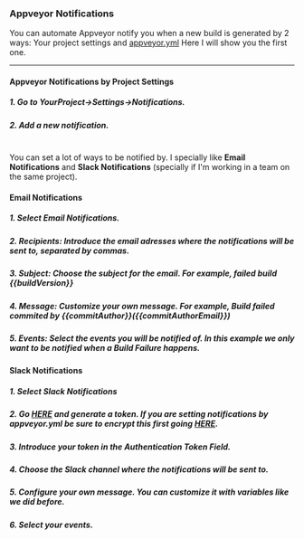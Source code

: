 ### Appveyor Notifications <br>

You can automate Appveyor notify you when a new build is generated by 2 ways: Your project settings and [appveyor.yml](https://www.appveyor.com/docs/notifications/)
Here I will show you the first one.

---

#### Appveyor Notifications by Project Settings <br>

##### 1. Go to YourProject->Settings->Notifications.
##### 2. Add a new notification.

<br>You can set a lot of ways to be notified by. I specially like **Email Notifications** and **Slack Notifications** (specially if I'm working in a team on the same project).

 #### Email Notifications
  
 ##### 1. Select Email Notifications.
 ##### 2. Recipients: Introduce the email adresses where the notifications will be sent to, separated by commas.
 ##### 3. Subject: Choose the subject for the email. For example, failed build {{buildVersion}}
 ##### 4. Message: Customize your own message. For example, Build failed commited by {{commitAuthor}}({{commitAuthorEmail}})
 ##### 5. Events: Select the events you will be notified of. In this example we only want to be notified when a Build Failure happens.
  
 #### Slack Notifications
  
 ##### 1. Select Slack Notifications
 ##### 2. Go [HERE](https://api.slack.com/custom-integrations/legacy-tokens) and generate a token. If you are setting notifications by appveyor.yml be sure to encrypt this first going [HERE](https://ci.appveyor.com/tools/encrypt).
 ##### 3. Introduce your token in the Authentication Token Field.
 ##### 4. Choose the Slack channel where the notifications will be sent to.
 ##### 5. Configure your own message. You can customize it with variables like we did before.
 ##### 6. Select your events.
  
